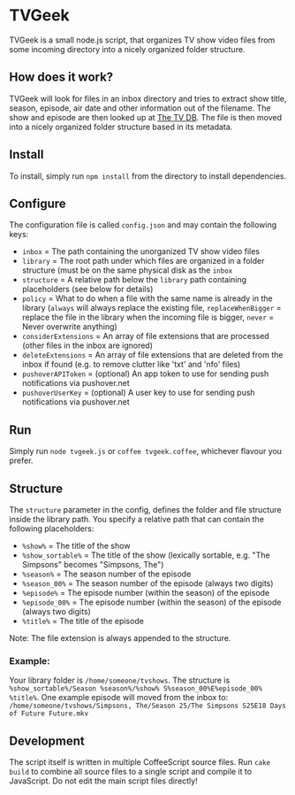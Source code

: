 # TVGeek

TVGeek is a small node.js script, that organizes TV show video files from some incoming directory  into a nicely organized folder structure.

## How does it work?

TVGeek will look for files in an inbox directory and tries to extract show title, season, episode, air date and other information out of the filename. The show and episode are then looked up at [The TV DB](http://thetvdb.com). The file is then moved into a nicely organized folder structure based in its metadata.

## Install

To install, simply run `npm install` from the directory to install dependencies.

## Configure

The configuration file is called `config.json` and may contain the following keys:

- `inbox` = The path containing the unorganized TV show video files
- `library` = The root path under which files are organized in a folder structure (must be on the same physical disk as the `inbox`
- `structure` = A relative path below the `library` path containing placeholders (see below for details)
- `policy` = What to do when a file with the same name is already in the library (`always` will always replace the existing file, `replaceWhenBigger` = replace the file in the library when the incoming file is bigger, `never` = Never overwrite anything)
- `considerExtensions` = An array of file extensions that are processed (other files in the inbox are ignored)
- `deleteExtensions` = An array of file extensions that are deleted from the inbox if found (e.g. to remove clutter like 'txt' and 'nfo' files)
- `pushoverAPIToken` = (optional) An app token to use for sending push notifications via pushover.net
- `pushoverUserKey` = (optional) A user key to use for sending push notifications via pushover.net

## Run

Simply run `node tvgeek.js` or `coffee tvgeek.coffee`, whichever flavour you prefer.

## Structure

The `structure` parameter in the config, defines the folder and file structure inside the library path. You specify a relative path that can contain the following placeholders:

- `%show%` = The title of the show
- `%show_sortable%` = The title of the show (lexically sortable, e.g. "The Simpsons" becomes "Simpsons, The")
- `%season%` = The season number of the episode
- `%season_00%` = The season number of the episode (always two digits)
- `%episode%` = The episode number (within the season) of the episode
- `%episode_00%` = The episode number (within the season) of the episode (always two digits)
- `%title%` = The title of the episode

Note: The file extension is always appended to the structure.

### Example: 
Your library folder is `/home/someone/tvshows`.
The structure is `%show_sortable%/Season %season%/%show% S%season_00%E%episode_00% %title%`.
One example episode will moved from the inbox to:
`/home/someone/tvshows/Simpsons, The/Season 25/The Simpsons S25E18 Days of Future Future.mkv`

## Development

The script itself is written in multiple CoffeeScript source files. Run `cake build` to combine all source files to a single script and compile it to JavaScript.
Do not edit the main script files directly!